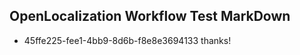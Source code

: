 ## OpenLocalization Workflow Test MarkDown
* 45ffe225-fee1-4bb9-8d6b-f8e8e3694133 thanks!

<!--HONumber=Jul16_HO4-->


